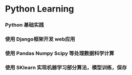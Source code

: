 # Python Learning

### Python 基础实践

### 使用 Django框架开发 web应用

### 使用 Pandas Numpy Scipy 等处理数据科学计算

### 使用 SKlearn 实现机器学习部分算法，模型训练，保存
